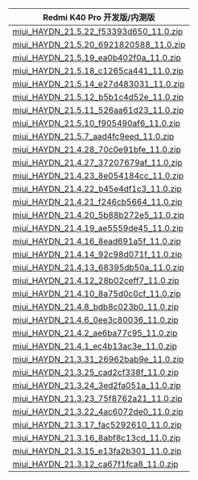 | Redmi K40 Pro  开发版/内测版    |
| ---- |
| [miui_HAYDN_21.5.22_f53393d650_11.0.zip](https://hugeota.d.miui.com/21.5.22/miui_HAYDN_21.5.22_f53393d650_11.0.zip)    |
| [miui_HAYDN_21.5.20_6921820588_11.0.zip](https://hugeota.d.miui.com/21.5.20/miui_HAYDN_21.5.20_6921820588_11.0.zip)    |
| [miui_HAYDN_21.5.19_ea0b402f0a_11.0.zip](https://hugeota.d.miui.com/21.5.19/miui_HAYDN_21.5.19_ea0b402f0a_11.0.zip)    |
| [miui_HAYDN_21.5.18_c1265ca441_11.0.zip](https://hugeota.d.miui.com/21.5.18/miui_HAYDN_21.5.18_c1265ca441_11.0.zip)    |
| [miui_HAYDN_21.5.14_e27d483031_11.0.zip](https://hugeota.d.miui.com/21.5.14/miui_HAYDN_21.5.14_e27d483031_11.0.zip)    |
| [miui_HAYDN_21.5.12_b5b1c4d52e_11.0.zip](https://hugeota.d.miui.com/21.5.12/miui_HAYDN_21.5.12_b5b1c4d52e_11.0.zip)    |
| [miui_HAYDN_21.5.11_526aa61d23_11.0.zip](https://hugeota.d.miui.com/21.5.11/miui_HAYDN_21.5.11_526aa61d23_11.0.zip)    |
| [miui_HAYDN_21.5.10_f905490af6_11.0.zip](https://hugeota.d.miui.com/21.5.10/miui_HAYDN_21.5.10_f905490af6_11.0.zip)    |
| [miui_HAYDN_21.5.7_aad4fc9eed_11.0.zip](https://hugeota.d.miui.com/21.5.7/miui_HAYDN_21.5.7_aad4fc9eed_11.0.zip)    |
| [miui_HAYDN_21.4.28_70c0e91bfe_11.0.zip](https://hugeota.d.miui.com/21.4.28/miui_HAYDN_21.4.28_70c0e91bfe_11.0.zip)    |
| [miui_HAYDN_21.4.27_37207679af_11.0.zip](https://hugeota.d.miui.com/21.4.27/miui_HAYDN_21.4.27_37207679af_11.0.zip)    |
| [miui_HAYDN_21.4.23_8e054184cc_11.0.zip](https://hugeota.d.miui.com/21.4.23/miui_HAYDN_21.4.23_8e054184cc_11.0.zip)    |
| [miui_HAYDN_21.4.22_b45e4df1c3_11.0.zip](https://hugeota.d.miui.com/21.4.22/miui_HAYDN_21.4.22_b45e4df1c3_11.0.zip)    |
| [miui_HAYDN_21.4.21_f246cb5664_11.0.zip](https://hugeota.d.miui.com/21.4.21/miui_HAYDN_21.4.21_f246cb5664_11.0.zip)    |
| [miui_HAYDN_21.4.20_5b88b272e5_11.0.zip](https://hugeota.d.miui.com/21.4.20/miui_HAYDN_21.4.20_5b88b272e5_11.0.zip)    |
| [miui_HAYDN_21.4.19_ae5559de45_11.0.zip](https://hugeota.d.miui.com/21.4.19/miui_HAYDN_21.4.19_ae5559de45_11.0.zip)    |
| [miui_HAYDN_21.4.16_8ead691a5f_11.0.zip](https://hugeota.d.miui.com/21.4.16/miui_HAYDN_21.4.16_8ead691a5f_11.0.zip)    |
| [miui_HAYDN_21.4.14_92c98d071f_11.0.zip](https://hugeota.d.miui.com/21.4.14/miui_HAYDN_21.4.14_92c98d071f_11.0.zip)    |
| [miui_HAYDN_21.4.13_68395db50a_11.0.zip](https://hugeota.d.miui.com/21.4.13/miui_HAYDN_21.4.13_68395db50a_11.0.zip)    |
| [miui_HAYDN_21.4.12_28b02ceff7_11.0.zip](https://hugeota.d.miui.com/21.4.12/miui_HAYDN_21.4.12_28b02ceff7_11.0.zip)    |
| [miui_HAYDN_21.4.10_8a75d0c0cf_11.0.zip](https://hugeota.d.miui.com/21.4.10/miui_HAYDN_21.4.10_8a75d0c0cf_11.0.zip)    |
| [miui_HAYDN_21.4.8_bdb8c023b0_11.0.zip](https://hugeota.d.miui.com/21.4.8/miui_HAYDN_21.4.8_bdb8c023b0_11.0.zip)    |
| [miui_HAYDN_21.4.6_0ee3c80036_11.0.zip](https://hugeota.d.miui.com/21.4.6/miui_HAYDN_21.4.6_0ee3c80036_11.0.zip)    |
| [miui_HAYDN_21.4.2_ae6ba77c95_11.0.zip](https://hugeota.d.miui.com/21.4.2/miui_HAYDN_21.4.2_ae6ba77c95_11.0.zip)    |
| [miui_HAYDN_21.4.1_ec4b13ac3e_11.0.zip](https://hugeota.d.miui.com/21.4.1/miui_HAYDN_21.4.1_ec4b13ac3e_11.0.zip)    |
| [miui_HAYDN_21.3.31_26962bab9e_11.0.zip](https://hugeota.d.miui.com/21.3.31/miui_HAYDN_21.3.31_26962bab9e_11.0.zip)    |
| [miui_HAYDN_21.3.25_cad2cf338f_11.0.zip](https://hugeota.d.miui.com/21.3.25/miui_HAYDN_21.3.25_cad2cf338f_11.0.zip)    |
| [miui_HAYDN_21.3.24_3ed2fa051a_11.0.zip](https://hugeota.d.miui.com/21.3.24/miui_HAYDN_21.3.24_3ed2fa051a_11.0.zip)    |
| [miui_HAYDN_21.3.23_75f8762a21_11.0.zip](https://hugeota.d.miui.com/21.3.23/miui_HAYDN_21.3.23_75f8762a21_11.0.zip)    |
| [miui_HAYDN_21.3.22_4ac6072de0_11.0.zip](https://hugeota.d.miui.com/21.3.22/miui_HAYDN_21.3.22_4ac6072de0_11.0.zip)    |
| [miui_HAYDN_21.3.17_fac5292610_11.0.zip](https://hugeota.d.miui.com/21.3.17/miui_HAYDN_21.3.17_fac5292610_11.0.zip)    |
| [miui_HAYDN_21.3.16_8abf8c13cd_11.0.zip](https://hugeota.d.miui.com/21.3.16/miui_HAYDN_21.3.16_8abf8c13cd_11.0.zip)    |
| [miui_HAYDN_21.3.15_e13fa2b301_11.0.zip](https://hugeota.d.miui.com/21.3.15/miui_HAYDN_21.3.15_e13fa2b301_11.0.zip)    |
| [miui_HAYDN_21.3.12_ca67f1fca8_11.0.zip](https://hugeota.d.miui.com/21.3.12/miui_HAYDN_21.3.12_ca67f1fca8_11.0.zip)    |
